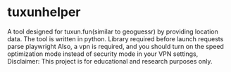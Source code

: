 # tuxunhelper
A tool designed for tuxun.fun(similar to geoguessr) by providing location data. The tool is written in python.
Library required before launch
requests
parse
playwright
Also, a vpn is required, and you should turn on the speed optimization mode instead of security mode in your VPN settings,
Disclaimer: This project is for educational and research purposes only.
